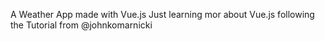 A Weather App made with Vue.js 
Just learning mor about Vue.js following the Tutorial from @johnkomarnicki
